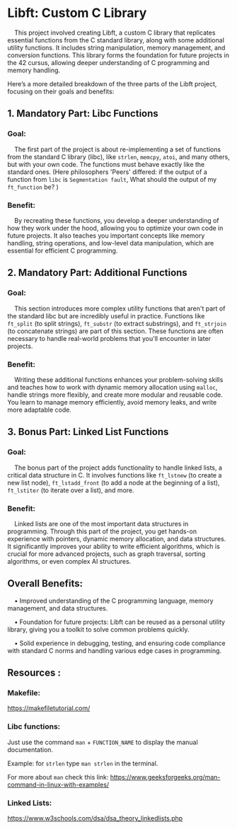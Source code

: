 # **Libft: Custom C Library**

&nbsp;&nbsp;&nbsp;&nbsp;This project involved creating Libft, a custom C library that replicates essential functions from the C standard library, along with some additional utility functions. It includes string manipulation, memory management, and conversion functions. This library forms the foundation for future projects in the 42 cursus, allowing deeper understanding of C programming and memory handling.

Here’s a more detailed breakdown of the three parts of the Libft project, focusing on their goals and benefits:

## **1. Mandatory Part: Libc Functions**
### **Goal:**
&nbsp;&nbsp;&nbsp;&nbsp;The first part of the project is about re-implementing a set of functions from the standard C library (libc), like `strlen`, `memcpy`, `atoi`, and many others, but with your own code. The functions must behave exactly like the standard ones. (Here philosophers 'Peers' differed: if the output of a function from `libc` is `Segmentation fault`, What should the output of my `ft_function` be? )

### **Benefit:**
&nbsp;&nbsp;&nbsp;&nbsp;By recreating these functions, you develop a deeper understanding of how they work under the hood, allowing you to optimize your own code in future projects. It also teaches you important concepts like memory handling, string operations, and low-level data manipulation, which are essential for efficient C programming.

## **2. Mandatory Part: Additional Functions**
### **Goal:**
&nbsp;&nbsp;&nbsp;&nbsp;This section introduces more complex utility functions that aren't part of the standard libc but are incredibly useful in practice. Functions like `ft_split` (to split strings), `ft_substr` (to extract substrings), and `ft_strjoin` (to concatenate strings) are part of this section. These functions are often necessary to handle real-world problems that you'll encounter in later projects.

### **Benefit:**
&nbsp;&nbsp;&nbsp;&nbsp;Writing these additional functions enhances your problem-solving skills and teaches how to work with dynamic memory allocation using `malloc`, handle strings more flexibly, and create more modular and reusable code. You learn to manage memory efficiently, avoid memory leaks, and write more adaptable code.

## **3. Bonus Part: Linked List Functions**
### **Goal:**
&nbsp;&nbsp;&nbsp;&nbsp;The bonus part of the project adds functionality to handle linked lists, a critical data structure in C. It involves functions like `ft_lstnew` (to create a new list node), `ft_lstadd_front` (to add a node at the beginning of a list), `ft_lstiter` (to iterate over a list), and more.

### **Benefit:**
&nbsp;&nbsp;&nbsp;&nbsp;Linked lists are one of the most important data structures in programming. Through this part of the project, you get hands-on experience with pointers, dynamic memory allocation, and data structures. It significantly improves your ability to write efficient algorithms, which is crucial for more advanced projects, such as graph traversal, sorting algorithms, or even complex AI structures.

## **Overall Benefits:**
&nbsp;&nbsp;&nbsp;&nbsp;• Improved understanding of the C programming language, memory management, and data structures.

&nbsp;&nbsp;&nbsp;&nbsp;• Foundation for future projects: Libft can be reused as a personal utility library, giving you a toolkit to solve common problems quickly.

&nbsp;&nbsp;&nbsp;&nbsp;• Solid experience in debugging, testing, and ensuring code compliance with standard C norms and handling various edge cases in programming.

## **Resources :**

### **Makefile:**
https://makefiletutorial.com/

### **Libc functions:**
Just use the command `man` + `FUNCTION_NAME` to display the manual documentation.

Example: for `strlen` type `man strlen` in the terminal.

For more about `man` check this link: https://www.geeksforgeeks.org/man-command-in-linux-with-examples/

### **Linked Lists:**
https://www.w3schools.com/dsa/dsa_theory_linkedlists.php 
